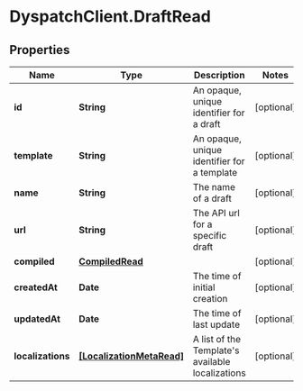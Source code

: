 # DyspatchClient.DraftRead

## Properties
Name | Type | Description | Notes
------------ | ------------- | ------------- | -------------
**id** | **String** | An opaque, unique identifier for a draft | [optional] 
**template** | **String** | An opaque, unique identifier for a template | [optional] 
**name** | **String** | The name of a draft | [optional] 
**url** | **String** | The API url for a specific draft | [optional] 
**compiled** | [**CompiledRead**](CompiledRead.md) |  | [optional] 
**createdAt** | **Date** | The time of initial creation | [optional] 
**updatedAt** | **Date** | The time of last update | [optional] 
**localizations** | [**[LocalizationMetaRead]**](LocalizationMetaRead.md) | A list of the Template's available localizations | [optional] 


